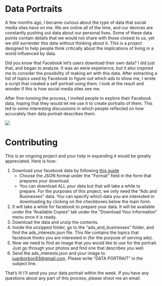 # Data Portraits

A few months ago, I became curious about the type of data that social media sites have on me. We are online all of the time, and our devices are constantly pushing out data about our personal lives. Some of these data points contain details that we would not share with those closest to us, yet we still surrender this data without thinking about it. This is a project designed to help people think critically about the implications of living in a world influenced by data.

Did you know that Facebook let’s users download their own data? I did just that, and began to analyze. It was an eerie experience, but it also inspired me to consider the possibility of making art with this data. After extracting a list of topics used by Facebook to figure out which ads to show me, I wrote a script that created a self portrait using them. I look at the result and wonder if this is how social media sites see me. 

After fine-tunning the process, I invited people to explore their Facebook data, hoping that they would let me use it to create portraits of them. This led to some interesting discussions in which people reflected on how accurately their data portrait describes them. 

![](images/joint_portrait.png?raw)

# Contributing
This is an ongoing project and your help in expanding it would be greatly appreciated. Here is how:
1. Download your facebook data by following [this guide](https://www.facebook.com/help/212802592074644)
    - Choose the JSON format under the "Format" field in the form that prepares your download.
    - You can download ALL your data but that will take a while to prepare. For the purposes of this project, we only need the “Ads and Businesses” data. You can specify which data you are interested in downloading by clicking on the checkboxes below the main form.
2. It will take a while for facebook to prepare your data. It will be available under the “Available Copies” tab under the “Download Your Information” menu once it is ready.
3. Download the data and unzip the contents. 
4. Inside the unzipped folder, go to the “ads_and_businesses” folder, and find the ads_interests.json file. This file contains the topics that facebook thinks you are interested in (for the purpose of serving ads). 
5. Now we need to find an image that you would like to use for the portrait. Just go through your photos and find one that describes you well.
6. Send the ads_interests.json and your image to juanborbon93@gmail.com. Please write “DATA PORTRAIT” in the subject line. 

That’s it! I’ll send you your data portrait within the week. If you have any questions about any part of this process, please shoot me an email. 
